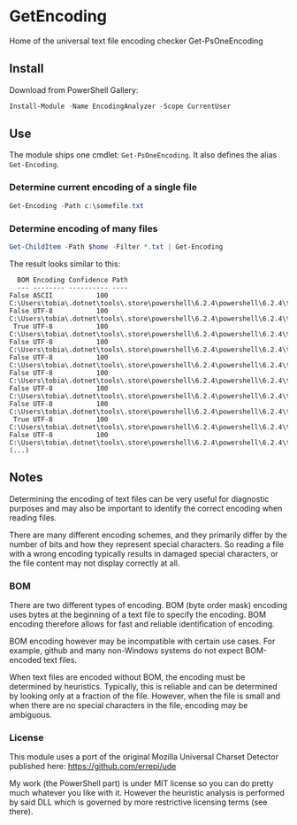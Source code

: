 # GetEncoding
Home of the universal text file encoding checker Get-PsOneEncoding

## Install
Download from PowerShell Gallery:

```powershell
Install-Module -Name EncodingAnalyzer -Scope CurrentUser
```

## Use
The module ships one cmdlet: `Get-PsOneEncoding`. It also defines the alias `Get-Encoding`.

### Determine current encoding of a single file

```powershell
Get-Encoding -Path c:\somefile.txt
```

### Determine encoding of many files

```powershell
Get-ChildItem -Path $home -Filter *.txt | Get-Encoding
```

The result looks similar to this:

```
  BOM Encoding Confidence Path
  --- -------- ---------- ----
False ASCII           100 C:\Users\tobia\.dotnet\tools\.store\powershell\6.2.4\powershell\6.2.4\tools\netcoreapp2.1\...
False UTF-8           100 C:\Users\tobia\.dotnet\tools\.store\powershell\6.2.4\powershell\6.2.4\tools\netcoreapp2.1\...
 True UTF-8           100 C:\Users\tobia\.dotnet\tools\.store\powershell\6.2.4\powershell\6.2.4\tools\netcoreapp2.1\...
False UTF-8           100 C:\Users\tobia\.dotnet\tools\.store\powershell\6.2.4\powershell\6.2.4\tools\netcoreapp2.1\...
False UTF-8           100 C:\Users\tobia\.dotnet\tools\.store\powershell\6.2.4\powershell\6.2.4\tools\netcoreapp2.1\...
False UTF-8           100 C:\Users\tobia\.dotnet\tools\.store\powershell\6.2.4\powershell\6.2.4\tools\netcoreapp2.1\...
False UTF-8           100 C:\Users\tobia\.dotnet\tools\.store\powershell\6.2.4\powershell\6.2.4\tools\netcoreapp2.1\...
False UTF-8           100 C:\Users\tobia\.dotnet\tools\.store\powershell\6.2.4\powershell\6.2.4\tools\netcoreapp2.1\...
 True UTF-8           100 C:\Users\tobia\.dotnet\tools\.store\powershell\6.2.4\powershell\6.2.4\tools\netcoreapp2.1\...
False UTF-8           100 C:\Users\tobia\.dotnet\tools\.store\powershell\6.2.4\powershell\6.2.4\tools\netcoreapp2.1\...
(...)
```

## Notes

Determining the encoding of text files can be very useful for diagnostic purposes and may also be important to identify the correct encoding when reading files.

There are many different encoding schemes, and they primarily differ by the number of bits and how they represent special characters. So reading a file with a wrong encoding typically results in damaged special characters, or the file content may not display correctly at all.

### BOM

There are two different types of encoding. BOM (byte order mask) encoding uses bytes at the beginning of a text file to specify the encoding. BOM encoding therefore allows for fast and reliable identification of encoding.

BOM encoding however may be incompatible with certain use cases. For example, github and many non-Windows systems do not expect BOM-encoded text files.

When text files are encoded without BOM, the encoding must be determined by heuristics. Typically, this is reliable and can be determined by looking only at a fraction of the file. However, when the file is small and when there are no special characters in the file, encoding may be ambiguous.

### License

This module uses a port of the original Mozilla Universal Charset Detector published here: https://github.com/errepi/ude

My work (the PowerShell part) is under MIT license so you can do pretty much whatever you like with it. However the heuristic analysis is performed by said DLL which is governed by more restrictive licensing terms (see there).
